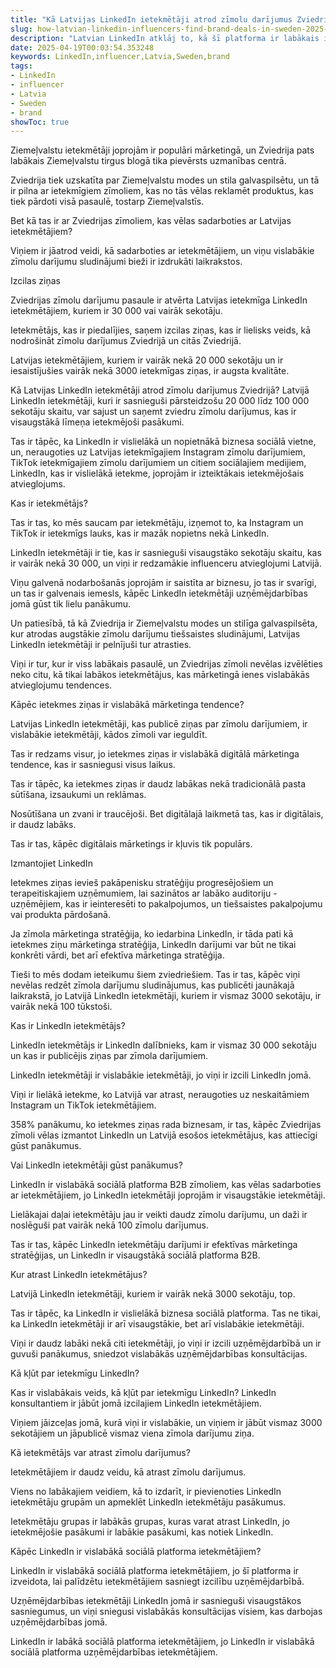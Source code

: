 ```yaml
---
title: "Kā Latvijas LinkedIn ietekmētāji atrod zīmolu darījumus Zviedrijā"
slug: how-latvian-linkedin-influencers-find-brand-deals-in-sweden-2025-04-19
description: "Latvian LinkedIn atklāj to, kā šī platforma ir labākais influenceru lauks."
date: 2025-04-19T00:03:54.353248
keywords: LinkedIn,influencer,Latvia,Sweden,brand
tags:
- LinkedIn
- influencer
- Latvia
- Sweden
- brand
showToc: true
---
```


Ziemeļvalstu ietekmētāji joprojām ir populāri mārketingā, un Zviedrija pats labākais Ziemeļvalstu tirgus blogā tika pievērsts uzmanības centrā.

Zviedrija tiek uzskatīta par Ziemeļvalstu modes un stila galvaspilsētu, un tā ir pilna ar ietekmīgiem zīmoliem, kas no tās vēlas reklamēt produktus, kas tiek pārdoti visā pasaulē, tostarp Ziemeļvalstīs.

Bet kā tas ir ar Zviedrijas zīmoliem, kas vēlas sadarboties ar Latvijas ietekmētājiem?

Viņiem ir jāatrod veidi, kā sadarboties ar ietekmētājiem, un viņu vislabākie zīmolu darījumu sludinājumi bieži ir izdrukāti laikrakstos.

Izcilas ziņas

Zviedrijas zīmolu darījumu pasaule ir atvērta Latvijas ietekmīga LinkedIn ietekmētājiem, kuriem ir 30 000 vai vairāk sekotāju.

Ietekmētājs, kas ir piedalījies, saņem izcilas ziņas, kas ir lielisks veids, kā nodrošināt zīmolu darījumus Zviedrijā un citās Zviedrijā.

Latvijas ietekmētājiem, kuriem ir vairāk nekā 20 000 sekotāju un ir iesaistījušies vairāk nekā 3000 ietekmīgas ziņas, ir augsta kvalitāte.

Kā Latvijas LinkedIn ietekmētāji atrod zīmolu darījumus Zviedrijā?
Latvijā LinkedIn ietekmētāji, kuri ir sasnieguši pārsteidzošu 20 000 līdz 100 000 sekotāju skaitu, var sajust un saņemt zviedru zīmolu darījumus, kas ir visaugstākā līmeņa ietekmējoši pasākumi.

Tas ir tāpēc, ka LinkedIn ir vislielākā un nopietnākā biznesa sociālā vietne, un, neraugoties uz Latvijas ietekmīgajiem Instagram zīmolu darījumiem, TikTok ietekmīgajiem zīmolu darījumiem un citiem sociālajiem medijiem, LinkedIn, kas ir vislielākā ietekme, joprojām ir izteiktākais ietekmējošais atvieglojums.

Kas ir ietekmētājs?

Tas ir tas, ko mēs saucam par ietekmētāju, izņemot to, ka Instagram un TikTok ir ietekmīgs lauks, kas ir mazāk nopietns nekā LinkedIn.

LinkedIn ietekmētāji ir tie, kas ir sasnieguši visaugstāko sekotāju skaitu, kas ir vairāk nekā 30 000, un viņi ir redzamākie influenceru atvieglojumi Latvijā.

Viņu galvenā nodarbošanās joprojām ir saistīta ar biznesu, jo tas ir svarīgi, un tas ir galvenais iemesls, kāpēc LinkedIn ietekmētāji uzņēmējdarbības jomā gūst tik lielu panākumu.

Un patiesībā, tā kā Zviedrija ir Ziemeļvalstu modes un stilīga galvaspilsēta, kur atrodas augstākie zīmolu darījumu tiešsaistes sludinājumi, Latvijas LinkedIn ietekmētāji ir pelnījuši tur atrasties.

Viņi ir tur, kur ir viss labākais pasaulē, un Zviedrijas zīmoli nevēlas izvēlēties neko citu, kā tikai labākos ietekmētājus, kas mārketingā ienes vislabākās atvieglojumu tendences.

Kāpēc ietekmes ziņas ir vislabākā mārketinga tendence?

Latvijas LinkedIn ietekmētāji, kas publicē ziņas par zīmolu darījumiem, ir vislabākie ietekmētāji, kādos zīmoli var ieguldīt.

Tas ir redzams visur, jo ietekmes ziņas ir vislabākā digitālā mārketinga tendence, kas ir sasniegusi visus laikus.

Tas ir tāpēc, ka ietekmes ziņas ir daudz labākas nekā tradicionālā pasta sūtīšana, izsaukumi un reklāmas.

Nosūtīšana un zvani ir traucējoši. Bet digitālajā laikmetā tas, kas ir digitālais, ir daudz labāks.

Tas ir tas, kāpēc digitālais mārketings ir kļuvis tik populārs.

Izmantojiet LinkedIn

Ietekmes ziņas ievieš pakāpenisku stratēģiju progresējošiem un terapeitiskajiem uzņēmumiem, lai sazinātos ar labāko auditoriju - uzņēmējiem, kas ir ieinteresēti to pakalpojumos, un tiešsaistes pakalpojumu vai produkta pārdošanā.

Ja zīmola mārketinga stratēģija, ko iedarbina LinkedIn, ir tāda pati kā ietekmes ziņu mārketinga stratēģija, LinkedIn darījumi var būt ne tikai konkrēti vārdi, bet arī efektīva mārketinga stratēģija.

Tieši to mēs dodam ieteikumu šiem zviedriešiem. Tas ir tas, kāpēc viņi nevēlas redzēt zīmola darījumu sludinājumus, kas publicēti jaunākajā laikrakstā, jo Latvijā LinkedIn ietekmētāji, kuriem ir vismaz 3000 sekotāju, ir vairāk nekā 100 tūkstoši.

Kas ir LinkedIn ietekmētājs?

LinkedIn ietekmētājs ir LinkedIn dalībnieks, kam ir vismaz 30 000 sekotāju un kas ir publicējis ziņas par zīmola darījumiem.

LinkedIn ietekmētāji ir vislabākie ietekmētāji, jo viņi ir izcili LinkedIn jomā.

Viņi ir lielākā ietekme, ko Latvijā var atrast, neraugoties uz neskaitāmiem Instagram un TikTok ietekmētājiem.

358% panākumu, ko ietekmes ziņas rada biznesam, ir tas, kāpēc Zviedrijas zīmoli vēlas izmantot LinkedIn un Latvijā esošos ietekmētājus, kas attiecīgi gūst panākumus.

Vai LinkedIn ietekmētāji gūst panākumus?

LinkedIn ir vislabākā sociālā platforma B2B zīmoliem, kas vēlas sadarboties ar ietekmētājiem, jo ​​LinkedIn ietekmētāji joprojām ir visaugstākie ietekmētāji.

Lielākajai daļai ietekmētāju jau ir veikti daudz zīmolu darījumu, un daži ir noslēguši pat vairāk nekā 100 zīmolu darījumus.

Tas ir tas, kāpēc LinkedIn ietekmētāju darījumi ir efektīvas mārketinga stratēģijas, un LinkedIn ir visaugstākā sociālā platforma B2B.

Kur atrast LinkedIn ietekmētājus?

Latvijā LinkedIn ietekmētāji, kuriem ir vairāk nekā 3000 sekotāju, top.

Tas ir tāpēc, ka LinkedIn ir vislielākā biznesa sociālā platforma. Tas ne tikai, ka LinkedIn ietekmētāji ir arī visaugstākie, bet arī vislabākie ietekmētāji.

Viņi ir daudz labāki nekā citi ietekmētāji, jo viņi ir izcili uzņēmējdarbībā un ir guvuši panākumus, sniedzot vislabākās uzņēmējdarbības konsultācijas.

Kā kļūt par ietekmīgu LinkedIn?

Kas ir vislabākais veids, kā kļūt par ietekmīgu LinkedIn? LinkedIn konsultantiem ir jābūt jomā izcilajiem LinkedIn ietekmētājiem.

Viņiem jāizceļas jomā, kurā viņi ir vislabākie, un viņiem ir jābūt vismaz 3000 sekotājiem un jāpublicē vismaz viena zīmola darījumu ziņa.

Kā ietekmētājs var atrast zīmolu darījumus?

Ietekmētājiem ir daudz veidu, kā atrast zīmolu darījumus.

Viens no labākajiem veidiem, kā to izdarīt, ir pievienoties LinkedIn ietekmētāju grupām un apmeklēt LinkedIn ietekmētāju pasākumus.

Ietekmētāju grupas ir labākās grupas, kuras varat atrast LinkedIn, jo ietekmējošie pasākumi ir labākie pasākumi, kas notiek LinkedIn.

Kāpēc LinkedIn ir vislabākā sociālā platforma ietekmētājiem?

LinkedIn ir vislabākā sociālā platforma ietekmētājiem, jo ​​šī platforma ir izveidota, lai palīdzētu ietekmētājiem sasniegt izcilību uzņēmējdarbībā.

Uzņēmējdarbības ietekmētāji LinkedIn jomā ir sasnieguši visaugstākos sasniegumus, un viņi sniegusi vislabākās konsultācijas visiem, kas darbojas uzņēmējdarbības jomā.

LinkedIn ir labākā sociālā platforma ietekmētājiem, jo ​​LinkedIn ir vislabākā sociālā platforma uzņēmējdarbības ietekmētājiem.
